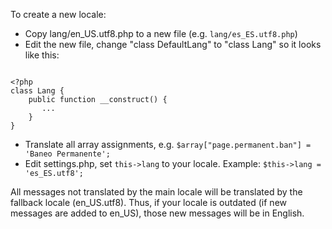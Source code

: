To create a new locale:
- Copy lang/en_US.utf8.php to a new file (e.g. `lang/es_ES.utf8.php`)
- Edit the new file, change "class DefaultLang" to "class Lang" so it looks like this:
```

<?php
class Lang {
    public function __construct() {
       ...
    }
}

```
- Translate all array assignments, e.g. `$array["page.permanent.ban"] = 'Baneo Permanente';`
- Edit settings.php, set `this->lang` to your locale. Example: `$this->lang = 'es_ES.utf8';`

All messages not translated by the main locale will be translated by the fallback locale (en_US.utf8).
Thus, if your locale is outdated (if new messages are added to en_US), those new messages will be in English.

